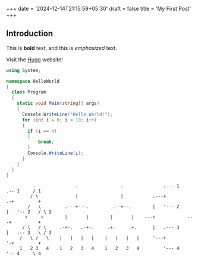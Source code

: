 +++
date = '2024-12-14T21:15:59+05:30'
draft = false
title = 'My First Post'
+++

## Introduction

This is **bold** text, and this is *emphasized* text.

Visit the [Hugo](https://gohugo.io) website!

```cs
using System;

namespace HelloWorld
{
  class Program
  {
    static void Main(string[] args)
    {
      Console.WriteLine("Hello World!");
      for (int i = 0; i < 10; i++)
      {
        if (i == 4)
        {
            break;
        }
        Console.WriteLine(i);
      }
    }
  }
}
```
```goat
          .               .                .               .--- 1          .-- 1     / 1
         / \              |                |           .---+            .-+         +
        /   \         .---+---.         .--+--.        |   '--- 2      |   '-- 2   / \ 2
       +     +        |       |        |       |    ---+            ---+          +
      / \   / \     .-+-.   .-+-.     .+.     .+.      |   .--- 3      |   .-- 3   \ / 3
     /   \ /   \    |   |   |   |    |   |   |   |     '---+            '-+         +
     1   2 3   4    1   2   3   4    1   2   3   4         '--- 4          '-- 4     \ 4
```